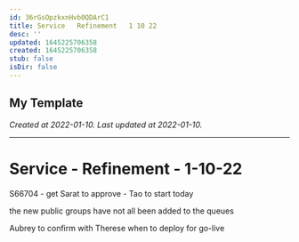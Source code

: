 ```yaml
---
id: 36rGsOpzkxnHvb0QDArC1
title: Service   Refinement   1 10 22
desc: ''
updated: 1645225706358
created: 1645225706358
stub: false
isDir: false
---
```

My Template
---

_Created at 2022-01-10._
_Last updated at 2022-01-10._




---

# Service - Refinement - 1-10-22


S66704
\- get Sarat to approve
\- Tao to start today

the new public groups have not all been added to the queues

Aubrey to confirm with Therese when to deploy for go-live

